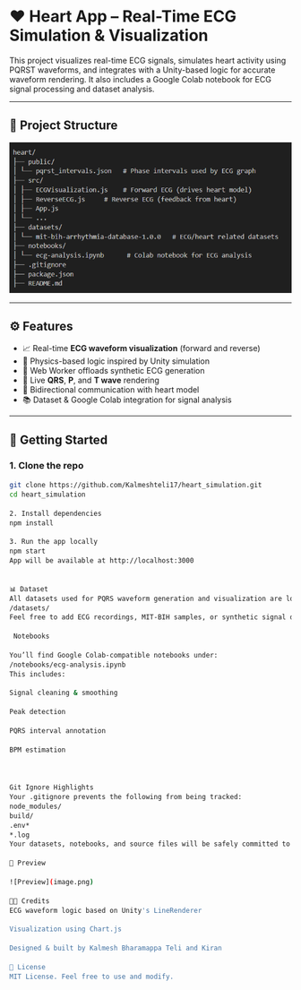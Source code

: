# ❤️ Heart App – Real-Time ECG Simulation & Visualization

This project visualizes real-time ECG signals, simulates heart activity using PQRST waveforms, and integrates with a Unity-based logic for accurate waveform rendering. It also includes a Google Colab notebook for ECG signal processing and dataset analysis.

---

## 📁 Project Structure

![project structure](image-1.png)

---

## ⚙️ Features

- 📈 Real-time **ECG waveform visualization** (forward and reverse)
- 🎯 Physics-based logic inspired by Unity simulation
- 🧠 Web Worker offloads synthetic ECG generation
- 🔄 Live **QRS**, **P**, and **T wave** rendering
- 🔁 Bidirectional communication with heart model
- 📚 Dataset & Google Colab integration for signal analysis

---

## 🚀 Getting Started

### 1. Clone the repo

```bash
git clone https://github.com/Kalmeshteli17/heart_simulation.git
cd heart_simulation

2. Install dependencies
npm install

3. Run the app locally
npm start
App will be available at http://localhost:3000


📊 Dataset
All datasets used for PQRS waveform generation and visualization are located in:
/datasets/
Feel free to add ECG recordings, MIT-BIH samples, or synthetic signal datasets here.

 Notebooks

You’ll find Google Colab-compatible notebooks under:
/notebooks/ecg-analysis.ipynb
This includes:

Signal cleaning & smoothing

Peak detection

PQRS interval annotation

BPM estimation



Git Ignore Highlights
Your .gitignore prevents the following from being tracked:
node_modules/
build/
.env*
*.log
Your datasets, notebooks, and source files will be safely committed to GitHub.

📸 Preview

![Preview](image.png)

👨‍💻 Credits
ECG waveform logic based on Unity's LineRenderer

Visualization using Chart.js

Designed & built by Kalmesh Bharamappa Teli and Kiran

🧠 License
MIT License. Feel free to use and modify.

